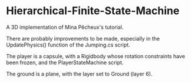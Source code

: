 # Hierarchical-Finite-State-Machine
A 3D implementation of Mina Pêcheux's tutorial.

There are probably improvements to be made, especially in the UpdatePhysics() function of the Jumping.cs script.

The player is a capsule, with a Rigidbody whose rotation constraints have been frozen, and the PlayerStateMachine script.

The ground is a plane, with the layer set to Ground (layer 6).
